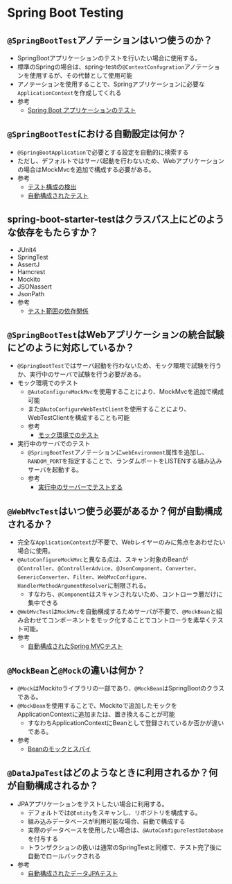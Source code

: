 # Spring Boot Testing
## `@SpringBootTest`アノテーションはいつ使うのか？
* SpringBootアプリケーションのテストを行いたい場合に使用する。
* 標準のSpringの場合は、spring-testの`@ContextConfugration`アノテーションを使用するが、その代替として使用可能
* アノテーションを使用することで、Springアプリケーションに必要な`ApplicationContext`を作成してくれる
* 参考
    * [Spring Boot アプリケーションのテスト](https://spring.pleiades.io/spring-boot/docs/2.1.11.RELEASE/reference/html/boot-features-testing.html#boot-features-testing-spring-boot-applications)

## `@SpringBootTest`における自動設定は何か？
* `@SpringBootApplication`で必要とする設定を自動的に検索する
* ただし、デフォルトではサーバ起動を行わないため、Webアプリケーションの場合はMockMvcを追加で構成する必要がある。
* 参考
    * [テスト構成の検出](https://spring.pleiades.io/spring-boot/docs/2.1.11.RELEASE/reference/html/boot-features-testing.html#boot-features-testing-spring-boot-applications-detecting-config)
    * [自動構成されたテスト](https://spring.pleiades.io/spring-boot/docs/2.1.11.RELEASE/reference/html/boot-features-testing.html#boot-features-testing-spring-boot-applications-testing-autoconfigured-tests)

## spring-boot-starter-testはクラスパス上にどのような依存をもたらすか？
* JUnit4
* SpringTest
* AssertJ
* Hamcrest
* Mockito
* JSONassert
* JsonPath
* 参考
    * [テスト範囲の依存関係](https://spring.pleiades.io/spring-boot/docs/2.1.11.RELEASE/reference/html/boot-features-testing.html#boot-features-test-scope-dependencies)

## `@SpringBootTest`はWebアプリケーションの統合試験にどのように対応しているか？
* `@SpringBootTest`ではサーバ起動を行わないため、モック環境で試験を行うか、実行中のサーバで試験を行う必要がある。
* モック環境でのテスト
    * `@AutoConfigureMockMvc`を使用することにより、MockMvcを追加で構成可能
    * また`@AutoConfigureWebTestClient`を使用することにより、WebTestClientを構成することも可能
    * 参考
        * [モック環境でのテスト](https://spring.pleiades.io/spring-boot/docs/2.1.11.RELEASE/reference/html/boot-features-testing.html#boot-features-testing-spring-boot-applications-testing-with-mock-environment)
* 実行中のサーバでのテスト
    * `@SpringBootTest`アノテーションに`webEnvironment`属性を追加し、`RANDOM_PORT`を指定することで、ランダムポートをLISTENする組み込みサーバを起動する。
    * 参考
        * [実行中のサーバーでテストする](https://spring.pleiades.io/spring-boot/docs/2.1.11.RELEASE/reference/html/boot-features-testing.html#boot-features-testing-spring-boot-applications-testing-with-running-server)

## `@WebMvcTest`はいつ使う必要があるか？何が自動構成されるか？
* 完全な`ApplicationContext`が不要で、Webレイヤーのみに焦点をあわせたい場合に使用。
* `@AutoConfigureMockMvc`と異なる点は、スキャン対象のBeanが`@Controller`、`@ControllerAdvice`、`@JsonComponent`、`Converter`、`GenericConverter`、`Filter`、`WebMvcConfigure`、`HandlerMethodArgumentResolver`に制限される。
    * すなわち、`@Component`はスキャンされないため、コントローラ層だけに集中できる
* `@WebMvcTest`は`MockMvc`を自動構成するためサーバが不要で、`@MockBean`と組み合わせてコンポーネントをモック化することでコントローラを素早くテスト可能。
* 参考
    * [自動構成されたSpring MVCテスト](https://spring.pleiades.io/spring-boot/docs/2.1.11.RELEASE/reference/html/boot-features-testing.html#boot-features-testing-spring-boot-applications-testing-autoconfigured-mvc-tests)

## `@MockBean`と`@Mock`の違いは何か？
* `@Mock`はMockitoライブラリの一部であり、`@MockBean`はSpringBootのクラスである。
* `@MockBean`を使用することで、Mockitoで追加したモックをApplicationContextに追加または、置き換えることが可能
    * すなわちApplicationContextにBeanとして登録されているか否かが違いである。
* 参考
    * [Beanのモックとスパイ](https://spring.pleiades.io/spring-boot/docs/2.1.11.RELEASE/reference/html/boot-features-testing.html#boot-features-testing-spring-boot-applications-mocking-beans)

## `@DataJpaTest`はどのようなときに利用されるか？何が自動構成されるか？
* JPAアプリケーションをテストしたい場合に利用する。
    * デフォルトでは`@Entity`をスキャンし、リポジトリを構成する。
    * 組み込みデータベースが利用可能な場合、自動で構成する
    * 実際のデータベースを使用したい場合は、`@AutoConfigureTestDatabase`を付与する
    * トランザクションの扱いは通常のSpringTestと同様で、テスト完了後に自動でロールバックされる
* 参考
    * [自動構成されたデータJPAテスト](https://spring.pleiades.io/spring-boot/docs/2.1.11.RELEASE/reference/html/boot-features-testing.html#boot-features-testing-spring-boot-applications-testing-autoconfigured-jpa-test)
